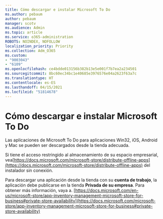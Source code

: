```yaml
---
title: Cómo descargar e instalar Microsoft To Do
ms.author: pebaum
author: pebaum
manager: scotv
ms.audience: Admin
ms.topic: article
ms.service: o365-administration
ROBOTS: NOINDEX, NOFOLLOW
localization_priority: Priority
ms.collection: Adm_O365
ms.custom:
- "9003043"
- "6109"
ms.openlocfilehash: ce4bdde013156b382b13e5e001f7b7ea2a234501
ms.sourcegitcommit: 8bc60ec34bc1e40685e3976576e04a2623f63a7c
ms.translationtype: HT
ms.contentlocale: es-ES
ms.lasthandoff: 04/15/2021
ms.locfileid: "51814678"
---
```

# <a name="how-to-download-and-install-microsoft-to-do"></a>Cómo descargar e instalar Microsoft To Do

Las aplicaciones de Microsoft To Do para aplicaciones Win32, iOS, Android y Mac se pueden ser descargados desde la tienda adecuada.

Si tiene el acceso restringido al almacenamiento de su espacio empresarial, vea[https://docs.microsoft.com/microsoft-store/distribute-offline-apps](https://docs.microsoft.com/microsoft-store/distribute-offline-apps) del instalador sin conexión.

Para descargar una aplicación desde la tienda con su **cuenta de trabajo**, la aplicación debe publicarse en la tienda **Privada de su empresa**. Para obtener más información, vaya a. [https://docs.microsoft.com/en-us/microsoft-store/app-inventory-management-microsoft-store-for-business#private-store-availability](https://docs.microsoft.com/microsoft-store/app-inventory-management-microsoft-store-for-business#private-store-availability)